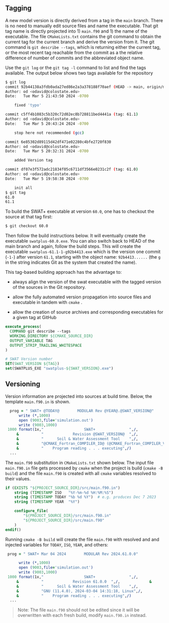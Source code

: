 ## Tagging

A new model version is directly derived from a tag in the `main` branch. There is no need to manually edit source files and name the executable. That git tag name is directly projected into 1) `main.f90` and 1) the name of the executable. The file `CMakeLists.txt` contains the git command to obtain the current tag for the current branch and derive the version from it. The git command is `git describe --tags`, which is returning either the current tag, or the most recent tag reachable from the commit as a the relative difference of number of commits and the abbreviated object name.

Use the `git log` or the `git tag -l` command to list and find the tags available. The output below shows two tags available for the repository

```bash
$ git log
commit 92b44138a3fdb0ada27ed86e2a3a378188f70aef (HEAD -> main, origin/main, origin/HEAD)
Author: od <odavid@colostate.edu>
Date:   Tue Mar 5 21:43:50 2024 -0700

    fixed 'typo'

commit c5ff4b1083c5b320c72d02ec8b728811bed4441a (tag: 61.1)
Author: od <odavid@colostate.edu>
Date:   Tue Mar 5 20:43:24 2024 -0700

    stop here not recommended (gcc)

commit 6e85302d89115d42df471e02280c4bfe2720f830
Author: od <odavid@colostate.edu>
Date:   Tue Mar 5 20:32:31 2024 -0700

    added Version tag

commit df07e3f572adc21834f05c6711df3566e0231c2f (tag: 61.0)
Author: od <odavid@colostate.edu>
Date:   Tue Mar 5 19:58:38 2024 -0700

    init all
$ git tag 
61.0
61.1
```

To build the SWAT+ executable at version `60.0`, one has to checkout the source at that tag first:

```bash
$ git checkout 60.0
```

Then follow the build instructions below. It will eventually create the executable `swatplus-60.0.exe`. You can also switch back to HEAD of the main branch and again, follow the build steps. This will create the executable `swatplus-61.1-1-g92b4413.exe` which is the version one commit (`-1-`) after version `61.1`, starting with the object name: `92b4413......` (the `g` in the string indicates Git as the system that created the name).

This tag-based building approach has the advantage to:

- always align the version of the swat executable with the tagged version of the sources in the Git repository.

- allow the fully automated version propagation into source files and executable in tandem with `cmake` .

- allow the creation of source archives and corresponding executables for a given tag at GitHub

```cmake
execute_process(
  COMMAND git describe --tags
  WORKING_DIRECTORY ${CMAKE_SOURCE_DIR}
  OUTPUT_VARIABLE TAG
  OUTPUT_STRIP_TRAILING_WHITESPACE
)

# SWAT Version number
SET(SWAT_VERSION ${TAG})
set(SWATPLUS_EXE "swatplus-${SWAT_VERSION}.exe")
```

## Versioning

Version information are projected into sources at build time. Below, the template `main.f90.in` is shown.

```fortran
  prog = " SWAT+ @TODAY@        MODULAR Rev @YEAR@.@SWAT_VERSION@"
      write (*,1000)
      open (9003,file='simulation.out')
      write (9003,1000)
 1000 format(1x,"                  SWAT+               ",/,             &
     &          "             Revision @SWAT_VERSION@  ",/,             &
     &          "      Soil & Water Assessment Tool    ",/,             &
     &          "@CMAKE_Fortran_COMPILER_ID@ (@CMAKE_Fortran_COMPILER_VERSION@), @ISO@, @CMAKE_HOST_SYSTEM_NAME@",/,             &
     &          "    Program reading . . . executing",/)
  ...
```

The `main.f90` substitution in `CMakeLists.txt` shown below. The input file `main.f90.in` file gets processed by `cmake` when the project is build (`cmake -B build`) and the file `main.f90` is created with all `cmake` variables resolved to their values.

```cmake
if (EXISTS "${PROJECT_SOURCE_DIR}/src/main.f90.in")
    string (TIMESTAMP ISO   "%Y-%m-%d %H:%M:%S")
    string (TIMESTAMP TODAY "%b %d %Y")  # e.g. produces Dec 7 2023
    string (TIMESTAMP YEAR  "%Y")

    configure_file(
        "${PROJECT_SOURCE_DIR}/src/main.f90.in"
        "${PROJECT_SOURCE_DIR}/src/main.f90"
    )
endif()
```

Running `cmake -B build` will create the file `main.f90` with resolved and and injected variables for `TODAY`, `ISO`, `YEAR`, and others:

```fortran
 prog = " SWAT+ Mar 04 2024        MODULAR Rev 2024.61.0.0"

      write (*,1000)
      open (9003,file='simulation.out')
      write (9003,1000)
 1000 format(1x,"                  SWAT+               ",/,             &
     &          "             Revision 61.0.0  ",/,             &
     &          "      Soil & Water Assessment Tool    ",/,             &
     &          "GNU (11.4.0), 2024-03-04 14:31:18, Linux",/,             &
     &          "    Program reading . . . executing",/)
  ...
```

> Note: The file `main.f90` should not be edited since it will be overwritten with each fresh build, modify `main.f90.in` instead.
